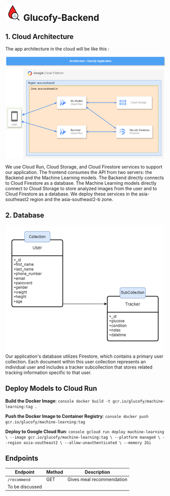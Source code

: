 # <img src="https://github.com/Glucofy-Team/.github/blob/main/profile/img/logo.png" width="50"> Glucofy-Backend

## 1. Cloud Architecture
The app architecture in the cloud will be like this :

<img src="https://github.com/Glucofy-Team/Glucofy-Cloud-Computing/blob/main/img/Glucofy_Cloud.drawio.png">

We use Cloud Run, Cloud Storage, and Cloud Firestore services to support our application. The frontend consumes the API from two servers: the Backend and the Machine Learning models. The Backend directly connects to Cloud Firestore as a database. The Machine Learning models directly connect to Cloud Storage to store analyzed images from the user and to Cloud Firestore as a database. We deploy these services in the asia-southeast2 region and the asia-southeast2-b zone.

## 2. Database
<img src="https://github.com/Glucofy-Team/Glucofy-Cloud-Computing/blob/main/img/Glucofy_NoSQL.drawio.png">
Our application's database utilizes Firestore, which contains a primary user collection. Each document within this user collection represents an individual user and includes a tracker subcollection that stores related tracking information specific to that user.

## Deploy Models to Cloud Run
 **Build the Docker Image**:
    ```console
    docker build -t gcr.io/glucofy/machine-learning:tag .
    ```
    
**Push the Docker Image to Container Registry**:
    ```console
    docker push gcr.io/glucofy/machine-learning:tag
    ```
    
**Deploy to Google Cloud Run**:
    ```console
    gcloud run deploy machine-learning \
        --image gcr.io/glucofy/machine-learning:tag \
        --platform managed \
        --region asia-southeast2 \
        --allow-unauthenticated \
        --memory 2Gi
    ```
    
## Endpoints

| Endpoint    | Method | Description              |
|-------------|--------|--------------------------|
| `/recommend`| GET    | Gives meal recommendation|
| To be discussed                                 |

